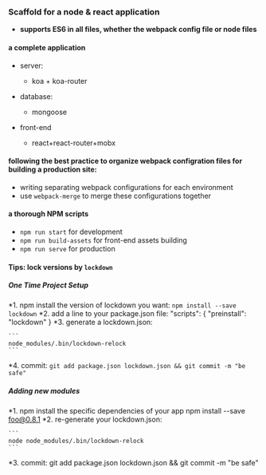 ### Scaffold for a node & react application

* **supports ES6 in all files, whether the webpack config file or node files**

#### a complete application

* server: 
	
	* koa + koa-router

* database:

	* mongoose

* front-end

	* react+react-router+mobx

#### following the best practice to organize webpack configration files for building a production site:

* writing separating webpack configurations for each environment
* use `webpack-merge` to merge these configurations together

#### a thorough NPM scripts

* `npm run start` for development
* `npm run build-assets` for front-end assets building
* `npm run serve` for production

#### Tips: lock versions by `lockdown`

##### One Time Project Setup

*1. npm install the version of lockdown you want: `npm install --save lockdown`
*2. add a line to your package.json file: "scripts": { "preinstall": "lockdown" }
*3. generate a lockdown.json: 
	
	```
	node_modules/.bin/lockdown-relock
	```

*4. commit: `git add package.json lockdown.json && git commit -m "be safe"`

##### Adding new modules

*1. npm install the specific dependencies of your app npm install --save foo@0.8.1
*2. re-generate your lockdown.json: 
	
	```
	node node_modules/.bin/lockdown-relock
	```
*3. commit: git add package.json lockdown.json && git commit -m "be safe"




